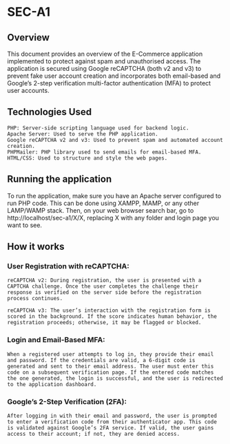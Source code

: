 # SEC-A1
## Overview

This document provides an overview of the E-Commerce application implemented to protect against spam and unauthorised access. The application is secured using Google reCAPTCHA (both v2 and v3) to prevent fake user account creation and incorporates both email-based and Google’s 2-step verification multi-factor authentication (MFA) to protect user accounts.

## Technologies Used
    PHP: Server-side scripting language used for backend logic.
    Apache Server: Used to serve the PHP application.
    Google reCAPTCHA v2 and v3: Used to prevent spam and automated account creation.
    PHPMailer: PHP library used to send emails for email-based MFA.
    HTML/CSS: Used to structure and style the web pages.

## Running the application
To run the application, make sure you have an Apache server configured to run PHP code. This can be done using XAMPP, MAMP, or any other LAMP/WAMP stack. Then, on your web browser search bar, go to http://localhost/sec-a1/X/X, replacing X with any folder and login page you want to see.

## How it works
### User Registration with reCAPTCHA:
    reCAPTCHA v2: During registration, the user is presented with a CAPTCHA challenge. Once the user completes the challenge their response is verified on the server side before the registration process continues.
    
    reCAPTCHA v3: The user’s interaction with the registration form is scored in the background. If the score indicates human behavior, the registration proceeds; otherwise, it may be flagged or blocked.

### Login and Email-Based MFA:
    When a registered user attempts to log in, they provide their email and password. If the credentials are valid, a 6-digit code is generated and sent to their email address. The user must enter this code on a subsequent verification page. If the entered code matches the one generated, the login is successful, and the user is redirected to the application dashboard.

### Google’s 2-Step Verification (2FA):
    After logging in with their email and password, the user is prompted to enter a verification code from their authenticator app. This code is validated against Google’s 2FA service. If valid, the user gains access to their account; if not, they are denied access.

